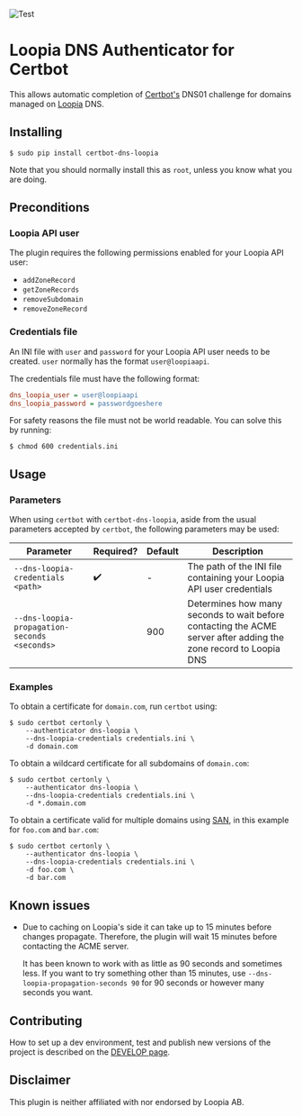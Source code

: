 ![Test](https://github.com/runfalk/certbot-dns-loopia/actions/workflows/test.yml/badge.svg)

# Loopia DNS Authenticator for Certbot


This allows automatic completion of
[Certbot's](https://github.com/certbot/certbot) DNS01 challenge for
domains managed on [Loopia](https://www.loopia.se/) DNS.

## Installing

```shell
$ sudo pip install certbot-dns-loopia
```

Note that you should normally install this as `root`, unless you know
what you are doing.

## Preconditions

### Loopia API user 

The plugin requires the following permissions enabled for your Loopia API user:

- `addZoneRecord`
- `getZoneRecords`
- `removeSubdomain`
- `removeZoneRecord`

### Credentials file

An INI file with `user` and `password` for your Loopia API user needs to be created. `user`
normally has the format `user@loopiaapi`.

The credentials file must have the following format:

```INI
dns_loopia_user = user@loopiaapi
dns_loopia_password = passwordgoeshere
```

For safety reasons the file must not be world readable. You can solve
this by running:

```shell
$ chmod 600 credentials.ini
```


## Usage

### Parameters

When using `certbot` with `certbot-dns-loopia`, aside from the usual parameters accepted by `certbot`, the following
parameters may be used:

| Parameter                                   | Required?                  | Default | Description      |
|---------------------------------------------|----------------------------|---------|-------------------|
|`--dns-loopia-credentials <path>`            | :heavy_check_mark:️         | -       | The path of the INI file containing your Loopia API user credentials |
|`--dns-loopia-propagation-seconds <seconds>` |                            | 900     |  Determines how many seconds to wait before contacting the ACME server after adding the zone record to Loopia DNS

### Examples

To obtain a certificate for `domain.com`, run `certbot` using:

```shell
$ sudo certbot certonly \
    --authenticator dns-loopia \
    --dns-loopia-credentials credentials.ini \
    -d domain.com
```

To obtain a wildcard certificate for all subdomains of `domain.com`:

```shell
$ sudo certbot certonly \
    --authenticator dns-loopia \
    --dns-loopia-credentials credentials.ini \
    -d *.domain.com
```

To obtain a certificate valid for multiple domains using [SAN](https://en.wikipedia.org/wiki/Subject_Alternative_Name),
in this example for `foo.com` and `bar.com`:
```shell
$ sudo certbot certonly \
    --authenticator dns-loopia \
    --dns-loopia-credentials credentials.ini \
    -d foo.com \
    -d bar.com
```

## Known issues

- Due to caching on Loopia's side it can take up to 15 minutes before
  changes propagate. Therefore, the plugin will wait 15 minutes before
  contacting the ACME server.

  It has been known to work with as little as 90 seconds and sometimes
  less. If you want to try something other than 15 minutes, use
  `--dns-loopia-propagation-seconds 90` for 90 seconds
  or however many seconds you want.

Contributing
------------

How to set up a dev environment, test and publish new versions of the
project is described on the [DEVELOP page](DEVELOP.md).

Disclaimer
----------

This plugin is neither affiliated with nor endorsed by Loopia AB.
